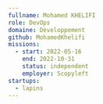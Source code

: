 ```yaml
---
fullname: Mohamed KHELIFI
role: DevOps
domaine: Développement
github: MohamedKhelifi
missions:
  - start: 2022-05-16
    end: 2022-10-31
    status: independent
    employer: Scopyleft
startups:
  - lapins
---
```


